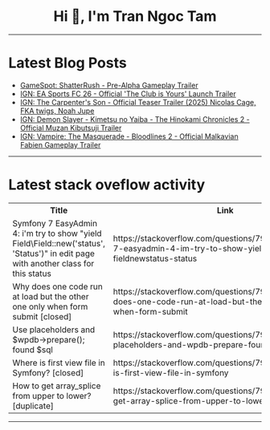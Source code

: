 <h1 align="center">Hi 👋, I'm Tran Ngoc Tam</h1>

---

# Latest Blog Posts 
<!-- BLOG-POST-LIST:START -->
- [GameSpot: ShatterRush - Pre-Alpha Gameplay Trailer](https://dev.to/gg_news/gamespot-shatterrush-pre-alpha-gameplay-trailer-271i)
- [IGN: EA Sports FC 26 - Official &#39;The Club is Yours&#39; Launch Trailer](https://dev.to/gg_news/ign-ea-sports-fc-26-official-the-club-is-yours-launch-trailer-pgp)
- [IGN: The Carpenter&#39;s Son - Official Teaser Trailer &lpar;2025&rpar; Nicolas Cage, FKA twigs, Noah Jupe](https://dev.to/gg_news/ign-the-carpenters-son-official-teaser-trailer-2025-nicolas-cage-fka-twigs-noah-jupe-h2k)
- [IGN: Demon Slayer - Kimetsu no Yaiba - The Hinokami Chronicles 2 - Official Muzan Kibutsuji Trailer](https://dev.to/gg_news/ign-demon-slayer-kimetsu-no-yaiba-the-hinokami-chronicles-2-official-muzan-kibutsuji-trailer-1072)
- [IGN: Vampire: The Masquerade - Bloodlines 2 - Official Malkavian Fabien Gameplay Trailer](https://dev.to/gg_news/ign-vampire-the-masquerade-bloodlines-2-official-malkavian-fabien-gameplay-trailer-42d4)
<!-- BLOG-POST-LIST:END -->

---

# Latest stack oveflow activity
<table>
  <tr><th>Title</th><th>Link</th></tr>
  <!-- STACKOVERFLOW:START --><tr><td>Symfony 7 EasyAdmin 4: i&#39;m try to show &quot;yield Field\Field::new&lpar;&#39;status&#39;, &#39;Status&#39;&rpar;&quot; in edit page with another class for this status</td><td>https://stackoverflow.com/questions/79768497/symfony-7-easyadmin-4-im-try-to-show-yield-field-fieldnewstatus-status</td></tr><tr><td>Why does one code run at load but the other one only when form submit [closed]</td><td>https://stackoverflow.com/questions/79768298/why-does-one-code-run-at-load-but-the-other-one-only-when-form-submit</td></tr><tr><td>Use placeholders and $wpdb-&gt;prepare&lpar;&rpar;; found $sql</td><td>https://stackoverflow.com/questions/79768265/use-placeholders-and-wpdb-prepare-found-sql</td></tr><tr><td>Where is first view file in Symfony? [closed]</td><td>https://stackoverflow.com/questions/79768074/where-is-first-view-file-in-symfony</td></tr><tr><td>How to get array_splice from upper to lower? [duplicate]</td><td>https://stackoverflow.com/questions/79768068/how-to-get-array-splice-from-upper-to-lower</td></tr><!-- STACKOVERFLOW:END -->
</table>

---


